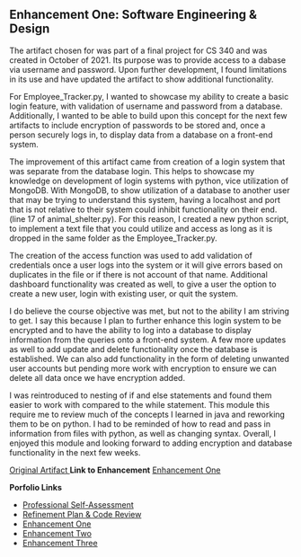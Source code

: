 ## Enhancement One: Software Engineering & Design

The artifact chosen for was part of a final project for CS 340 and was created in October of 2021. Its purpose was to provide access to a dabase via username and password.  Upon further development, I found limitations in its use and have updated the artifact to show additional functionality.

For Employee_Tracker.py, I wanted to showcase my ability to create a basic login feature, with validation of username and password from a database.  Additionally, I wanted to be able to build upon this concept for the next few artifacts to include encryption of passwords to be stored and, once a person securely logs in, to display data from a database on a front-end system.

The improvement of this artifact came from creation of a login system that was separate from the database login.  This helps to showcase my knowledge on development of login systems with python, vice utilization of MongoDB.  With MongoDB, to show utilization of a database to another user that may be trying to understand this system, having a localhost and port that is not relative to their system could inhibit functionality on their end. (line 17 of animal_shelter.py).  For this reason, I created a new python script, to implement a text file that you could utilize and access as long as it is dropped in the same folder as the Employee_Tracker.py.

The creation of the access function was used to add validation of credentials once a user logs into the system or it will give errors based on duplicates in the file or if there is not account of that name.  Additional dashboard functionality was created as well, to give a user the option to create a new user, login with existing user, or quit the system.

I do believe the course objective was met, but not to the ability I am striving to get.  I say this because I plan to further enhance this login system to be encrypted and to have the ability to log into a database to display information from the queries onto a front-end system.  A few more updates as well to add update and delete functionality once the database is established. We can also add functionality in the form of deleting unwanted user accounts but pending more work with encryption to ensure we can delete all data once we have encryption added.

I was reintroduced to nesting of if and else statements and found them easier to work with compared to the while statement.  This module this require me to review much of the concepts I learned in java and reworking them to be on python.  I had to be reminded of how to read and pass in information from files with python, as well as changing syntax.  Overall, I enjoyed this module and looking forward to adding encryption and database functionality in the next few weeks. 

[Original Artifact ](https://mikeariv.github.io/animal_shelter.py)
**Link to Enhancement**
[Enhancement One ](https://mikeariv.github.io/Employee_Tracker.py)

**Porfolio Links**<br>
* [Professional Self-Assessment](https://mikeariv.github.io/index.html)<br>
* [Refinement Plan & Code Review](https://mikeariv.github.io/CodeReview.html)<br>
* [Enhancement One](https://mikeariv.github.io/EnhancementOne.html)<br>
* [Enhancement Two](https://mikeariv.github.io/EnhancementTwo.html)<br>
* [Enhancement Three](https://mikeariv.github.io/EnhancementThree.html)
